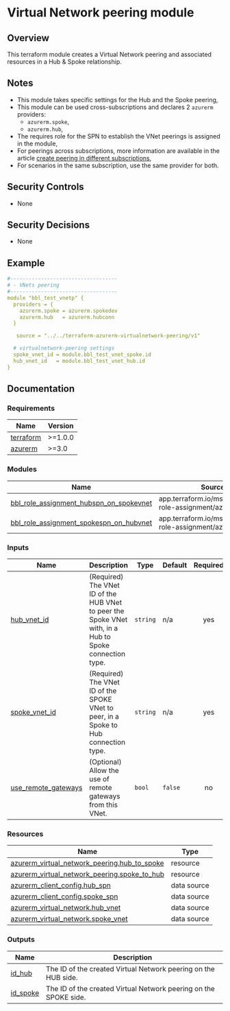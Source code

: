 <!-- BEGIN_TF_DOCS -->
# Virtual Network peering module

## Overview

This terraform module creates a Virtual Network peering and associated resources in a Hub & Spoke relationship.

## Notes

- This module takes specific settings for the Hub and the Spoke peering,
- This module can be used cross-subscriptions and declares 2 `azurerm` providers:
  - `azurerm.spoke`,
  - `azurerm.hub`,
- The requires role for the SPN to establish the VNet peerings is assigned in the module,
- For peerings across subscriptions, more information are available in the article [create peering in different subscriptions](https://docs.microsoft.com/en-us/azure/virtual-network/create-peering-different-subscriptions),
- For scenarios in the same subscription, use the same provider for both.

## Security Controls

- None

## Security Decisions

- None

## Example

```yaml
#-----------------------------------
# - VNets peering
#-----------------------------------
module "bbl_test_vnetp" {
  providers = {
    azurerm.spoke = azurerm.spokedev
    azurerm.hub   = azurerm.hubconn
  }

   source = "../../terraform-azurerm-virtualnetwork-peering/v1"

  # virtualnetwork-peering settings
  spoke_vnet_id = module.bbl_test_vnet_spoke.id
  hub_vnet_id   = module.bbl_test_vnet_hub.id
}
```

## Documentation
<!-- markdownlint-disable MD033 -->

### Requirements

| Name | Version |
|------|---------|
| <a name="requirement_terraform"></a> [terraform](#requirement\_terraform) | >=1.0.0 |
| <a name="requirement_azurerm"></a> [azurerm](#requirement\_azurerm) | >=3.0 |

### Modules

| Name | Source | Version |
|------|--------|---------|
| <a name="module_bbl_role_assignment_hubspn_on_spokevnet"></a> [bbl\_role\_assignment\_hubspn\_on\_spokevnet](#module\_bbl\_role\_assignment\_hubspn\_on\_spokevnet) | app.terraform.io/msftbbldeo/bbl-role-assignment/azurerm | ~>1.0.1 |
| <a name="module_bbl_role_assignment_spokespn_on_hubvnet"></a> [bbl\_role\_assignment\_spokespn\_on\_hubvnet](#module\_bbl\_role\_assignment\_spokespn\_on\_hubvnet) | app.terraform.io/msftbbldeo/bbl-role-assignment/azurerm | ~>1.0.1 |

### Inputs

| Name | Description | Type | Default | Required |
|------|-------------|------|---------|:--------:|
| <a name="input_hub_vnet_id"></a> [hub\_vnet\_id](#input\_hub\_vnet\_id) | (Required) The VNet ID of the HUB VNet to peer the Spoke VNet with, in a Hub to Spoke connection type. | `string` | n/a | yes |
| <a name="input_spoke_vnet_id"></a> [spoke\_vnet\_id](#input\_spoke\_vnet\_id) | (Required) The VNet ID of the SPOKE VNet to peer, in a Spoke to Hub connection type. | `string` | n/a | yes |
| <a name="input_use_remote_gateways"></a> [use\_remote\_gateways](#input\_use\_remote\_gateways) | (Optional) Allow the use of remote gateways from this VNet. | `bool` | `false` | no |

### Resources

| Name | Type |
|------|------|
| [azurerm_virtual_network_peering.hub_to_spoke](https://registry.terraform.io/providers/hashicorp/azurerm/latest/docs/resources/virtual_network_peering) | resource |
| [azurerm_virtual_network_peering.spoke_to_hub](https://registry.terraform.io/providers/hashicorp/azurerm/latest/docs/resources/virtual_network_peering) | resource |
| [azurerm_client_config.hub_spn](https://registry.terraform.io/providers/hashicorp/azurerm/latest/docs/data-sources/client_config) | data source |
| [azurerm_client_config.spoke_spn](https://registry.terraform.io/providers/hashicorp/azurerm/latest/docs/data-sources/client_config) | data source |
| [azurerm_virtual_network.hub_vnet](https://registry.terraform.io/providers/hashicorp/azurerm/latest/docs/data-sources/virtual_network) | data source |
| [azurerm_virtual_network.spoke_vnet](https://registry.terraform.io/providers/hashicorp/azurerm/latest/docs/data-sources/virtual_network) | data source |

### Outputs

| Name | Description |
|------|-------------|
| <a name="output_id_hub"></a> [id\_hub](#output\_id\_hub) | The ID of the created Virtual Network peering on the HUB side. |
| <a name="output_id_spoke"></a> [id\_spoke](#output\_id\_spoke) | The ID of the created Virtual Network peering on the SPOKE side. |

<!-- END_TF_DOCS -->